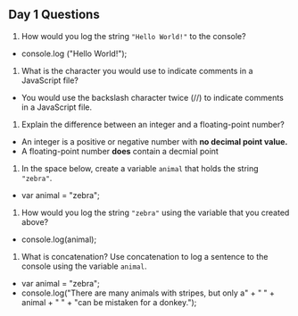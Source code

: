 ## Day 1 Questions

1. How would you log the string `"Hello World!"` to the console?

  * console.log ("Hello World!");

1. What is the character you would use to indicate comments in a JavaScript file?

  * You would use the backslash character twice (//) to indicate comments in a JavaScript file.

1. Explain the difference between an integer and a floating-point number?

  * An integer is a positive or negative number with **no decimal point value.**
  * A floating-point number **does** contain a decmial point

1. In the space below, create a variable `animal` that holds the string `"zebra"`.

  * var animal = "zebra";

1. How would you log the string `"zebra"` using the variable that you created above?

  * console.log(animal);

1. What is concatenation? Use concatenation to log a sentence to the console using the variable `animal`.

  * var animal = "zebra";
  * console.log("There are many animals with stripes, but only a" + " " + animal + " " + "can be mistaken for a donkey.");
